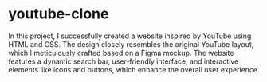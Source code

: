 # youtube-clone

In this project, I successfully created a website inspired by YouTube using HTML and CSS. The design closely resembles the original YouTube layout, which I meticulously crafted based on a Figma mockup. The website features a dynamic search bar, user-friendly interface, and interactive elements like icons and buttons, which enhance the overall user experience.
